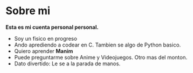 # Sobre mi

**Esta es mi cuenta personal personal.**

- Soy un fisico en progreso
- Ando aprediendo a codear en C. Tambien se algo de Python basico.
- Quiero aprender **Manim**
- Puede preguntarme sobre Anime y Videojuegos. Otro mas del monton.
- Dato divertido: Le se a la parada de manos.

